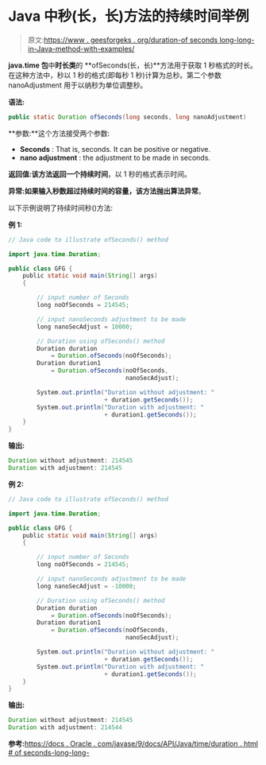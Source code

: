 # Java 中秒(长，长)方法的持续时间举例

> 原文:[https://www . geesforgeks . org/duration-of seconds long-long-in-Java-method-with-examples/](https://www.geeksforgeeks.org/duration-ofsecondslong-long-method-in-java-with-examples/)

**java.time 包**中**时长类**的 **ofSeconds(长，长)**方法用于获取 1 秒格式的时长。在这种方法中，秒以 1 秒的格式(即每秒 1 秒)计算为总秒。第二个参数 nanoAdjustment 用于以纳秒为单位调整秒。

**语法:**

```java
public static Duration ofSeconds(long seconds, long nanoAdjustment)

```

**参数:**这个方法接受两个参数:

*   **Seconds** : That is, seconds. It can be positive or negative.
*   **nano adjustment** : the adjustment to be made in seconds.

**返回值:**该方法返回一个**持续时间**，以 1 秒的格式表示时间。

**异常:**如果输入秒数超过持续时间的容量，该方法抛出**算法异常**。

以下示例说明了持续时间秒()方法:

**例 1:**

```java
// Java code to illustrate ofSeconds() method

import java.time.Duration;

public class GFG {
    public static void main(String[] args)
    {

        // input number of Seconds
        long noOfSeconds = 214545;

        // input nanoSeconds adjustment to be made
        long nanoSecAdjust = 10000;

        // Duration using ofSeconds() method
        Duration duration
            = Duration.ofSeconds(noOfSeconds);
        Duration duration1
            = Duration.ofSeconds(noOfSeconds,
                                 nanoSecAdjust);

        System.out.println("Duration without adjustment: "
                           + duration.getSeconds());
        System.out.println("Duration with adjustment: "
                           + duration1.getSeconds());
    }
}
```

**输出:**

```java
Duration without adjustment: 214545
Duration with adjustment: 214545

```

**例 2:**

```java
// Java code to illustrate ofSeconds() method

import java.time.Duration;

public class GFG {
    public static void main(String[] args)
    {

        // input number of Seconds
        long noOfSeconds = 214545;

        // input nanoSeconds adjustment to be made
        long nanoSecAdjust = -10000;

        // Duration using ofSeconds() method
        Duration duration
            = Duration.ofSeconds(noOfSeconds);
        Duration duration1
            = Duration.ofSeconds(noOfSeconds,
                                 nanoSecAdjust);

        System.out.println("Duration without adjustment: "
                           + duration.getSeconds());
        System.out.println("Duration with adjustment: "
                           + duration1.getSeconds());
    }
}
```

**输出:**

```java
Duration without adjustment: 214545
Duration with adjustment: 214544

```

**参考:**[https://docs . Oracle . com/javase/9/docs/API/Java/time/duration . html # of seconds-long-long-](https://docs.oracle.com/javase/9/docs/api/java/time/Duration.html#ofSeconds-long-long-)